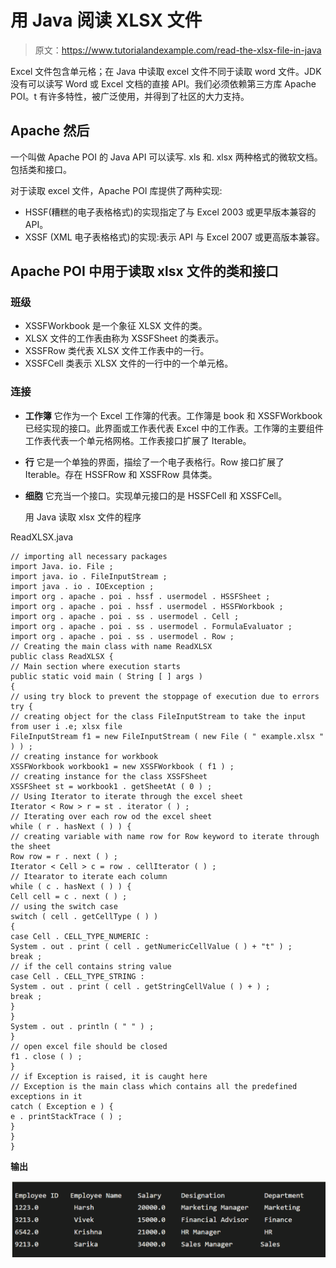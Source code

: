 # 用 Java 阅读 XLSX 文件

> 原文：<https://www.tutorialandexample.com/read-the-xlsx-file-in-java>

Excel 文件包含单元格；在 Java 中读取 excel 文件不同于读取 word 文件。JDK 没有可以读写 Word 或 Excel 文档的直接 API。我们必须依赖第三方库 Apache POI。t 有许多特性，被广泛使用，并得到了社区的大力支持。

## Apache 然后

一个叫做 Apache POI 的 Java API 可以读写. xls 和. xlsx 两种格式的微软文档。包括类和接口。

对于读取 excel 文件，Apache POI 库提供了两种实现:

*   HSSF(糟糕的电子表格格式)的实现指定了与 Excel 2003 或更早版本兼容的 API。
*   XSSF (XML 电子表格格式)的实现:表示 API 与 Excel 2007 或更高版本兼容。

## Apache POI 中用于读取 xlsx 文件的类和接口

### 班级

*   XSSFWorkbook 是一个象征 XLSX 文件的类。
*   XLSX 文件的工作表由称为 XSSFSheet 的类表示。
*   XSSFRow 类代表 XLSX 文件工作表中的一行。
*   XSSFCell 类表示 XLSX 文件的一行中的一个单元格。

### 连接

*   **工作簿**
    它作为一个 Excel 工作簿的代表。工作簿是 book 和 XSSFWorkbook 已经实现的接口。此界面或工作表代表 Excel 中的工作表。工作簿的主要组件工作表代表一个单元格网格。工作表接口扩展了 Iterable。

*   **行**
    它是一个单独的界面，描绘了一个电子表格行。Row 接口扩展了 Iterable。存在 HSSFRow 和 XSSFRow 具体类。

*   **细胞**
    它充当一个接口。实现单元接口的是 HSSFCell 和 XSSFCell。

    用 Java 读取 xlsx 文件的程序

ReadXLSX.java

```
// importing all necessary packages
import Java. io. File ;
import java. io . FileInputStream ;
import java . io . IOException ;
import org . apache . poi . hssf . usermodel . HSSFSheet ;
import org . apache . poi . hssf . usermodel . HSSFWorkbook ;
import org . apache . poi . ss . usermodel . Cell ;
import org . apache . poi . ss . usermodel . FormulaEvaluator ;
import org . apache . poi . ss . usermodel . Row ;
// Creating the main class with name ReadXLSX
public class ReadXLSX {
// Main section where execution starts
public static void main ( String [ ] args )
{
// using try block to prevent the stoppage of execution due to errors
try {
// creating object for the class FileInputStream to take the input from user i .e; xlsx file
FileInputStream f1 = new FileInputStream ( new File ( " example.xlsx " ) ) ;
// creating instance for workbook
XSSFWorkbook workbook1 = new XSSFWorkbook ( f1 ) ;
// creating instance for the class XSSFSheet
XSSFSheet st = workbook1 . getSheetAt ( 0 ) ;
// Using Iterator to iterate through the excel sheet
Iterator < Row > r = st . iterator ( ) ;
// Iterating over each row od the excel sheet
while ( r . hasNext ( ) ) {
// creating variable with name row for Row keyword to iterate through the sheet
Row row = r . next ( ) ;
Iterator < Cell > c = row . cellIterator ( ) ;
// Itearator to iterate each column
while ( c . hasNext ( ) ) {
Cell cell = c . next ( ) ;
// using the switch case 
switch ( cell . getCellType ( ) ) 
{
case Cell . CELL_TYPE_NUMERIC :
System . out . print ( cell . getNumericCellValue ( ) + "t" ) ;
break ;
// if the cell contains string value
case Cell . CELL_TYPE_STRING :
System . out . print ( cell . getStringCellValue ( ) + ) ;
break ;
}
}
System . out . println ( " " ) ;
}
// open excel file should be closed
f1 . close ( ) ;
}
// if Exception is raised, it is caught here 
// Exception is the main class which contains all the predefined exceptions in it
catch ( Exception e ) {
e . printStackTrace ( ) ;
}
}
}
```

**输出**

![Read the XLSX file in Java](img/ad27b50355785cf410b368b7864f9706.png)
